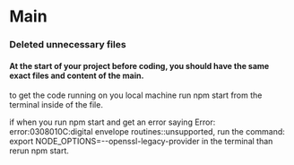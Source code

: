 # Main 
### Deleted unnecessary files
#### At the start of your project before coding, you should have the same exact files and content of the main.

to get the code running on you local machine run npm start from the terminal inside of the file.

if when you run npm start and get an error saying Error: error:0308010C:digital envelope routines::unsupported, run the command: export NODE_OPTIONS=--openssl-legacy-provider in the terminal than rerun npm start. 
